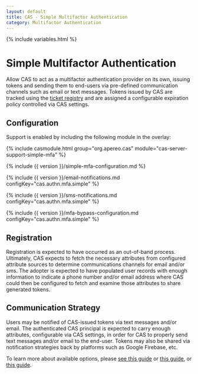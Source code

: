 ```yaml
---
layout: default
title: CAS - Simple Multifactor Authentication
category: Multifactor Authentication
---
```


{% include variables.html %}

# Simple Multifactor Authentication

Allow CAS to act as a multifactor authentication provider on its own, issuing tokens 
and sending them to end-users via pre-defined communication channels such as email 
or text messages. Tokens issued by CAS are tracked using
the [ticket registry](../ticketing/Configuring-Ticketing-Components.html)
and are assigned a configurable expiration policy controlled via CAS settings.

## Configuration

Support is enabled by including the following module in the overlay:

{% include casmodule.html group="org.apereo.cas" module="cas-server-support-simple-mfa" %}

{% include {{ version }}/simple-mfa-configuration.md %}

{% include {{ version }}/email-notifications.md configKey="cas.authn.mfa.simple" %}

{% include {{ version }}/sms-notifications.md configKey="cas.authn.mfa.simple" %}

{% include {{ version }}/mfa-bypass-configuration.md configKey="cas.authn.mfa.simple" %}

## Registration

Registration is expected to have occurred as an out-of-band process. Ultimately, 
CAS expects to fetch the necessary attributes
from configured attribute sources to determine communications channels for 
email and/or sms. The adopter is expected to have populated
user records with enough information to indicate a phone number and/or email 
address where CAS could then be configured to fetch and
examine those attributes to share generated tokens.

## Communication Strategy

Users may be notified of CAS-issued tokens via text messages and/or email. The 
authenticated CAS principal is expected to carry enough attributes, 
configurable via CAS settings, in order for CAS to properly send text messages 
and/or email to the end-user. Tokens may also be shared
via notification strategies back by platforms such as Google Firebase, etc.

To learn more about available options, please [see this guide](../notifications/SMS-Messaging-Configuration.html) 
or [this guide](../notifications/Sending-Email-Configuration.html), or [this guide](../notifications/Notifications-Configuration.html).
